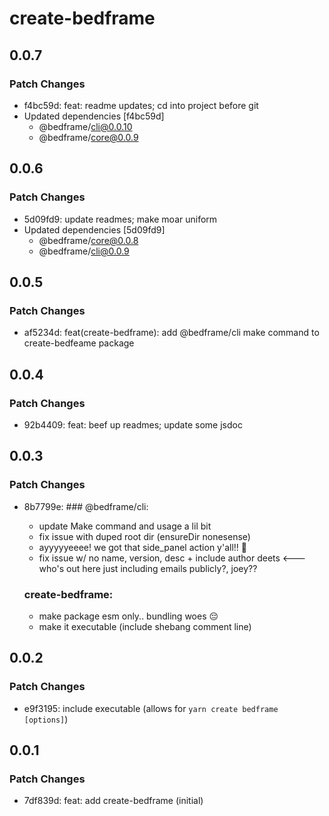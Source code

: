 # create-bedframe

## 0.0.7

### Patch Changes

- f4bc59d: feat: readme updates; cd into project before git
- Updated dependencies [f4bc59d]
  - @bedframe/cli@0.0.10
  - @bedframe/core@0.0.9

## 0.0.6

### Patch Changes

- 5d09fd9: update readmes; make moar uniform
- Updated dependencies [5d09fd9]
  - @bedframe/core@0.0.8
  - @bedframe/cli@0.0.9

## 0.0.5

### Patch Changes

- af5234d: feat(create-bedframe): add @bedframe/cli make command to create-bedfeame package

## 0.0.4

### Patch Changes

- 92b4409: feat: beef up readmes; update some jsdoc

## 0.0.3

### Patch Changes

- 8b7799e: ### @bedframe/cli:

  - update Make command and usage a lil bit
  - fix issue with duped root dir (ensureDir nonesense)
  - ayyyyyeeee! we got that side_panel action y'all!! 🚀
  - fix issue w/ no name, version, desc + include author deets <--- who's out here just including emails publicly?, joey??

  ### create-bedframe:

  - make package esm only.. bundling woes 😔
  - make it executable (include shebang comment line)

## 0.0.2

### Patch Changes

- e9f3195: include executable (allows for `yarn create bedframe [options]`)

## 0.0.1

### Patch Changes

- 7df839d: feat: add create-bedframe (initial)
